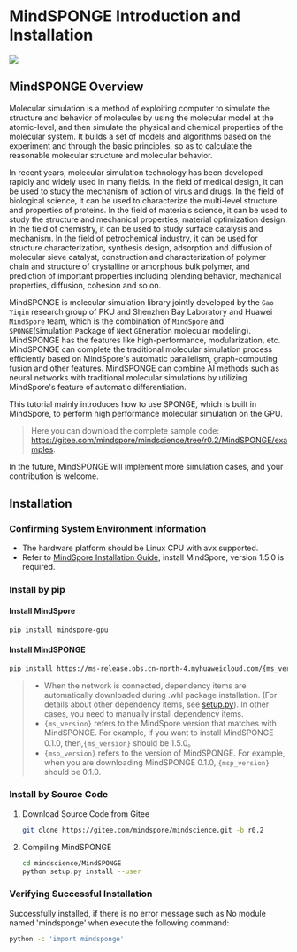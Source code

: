 # MindSPONGE Introduction and Installation

<a href="https://gitee.com/mindspore/docs/blob/r1.6/docs/mindscience/docs/source_en/mindsponge/intro_and_install.md" target="_blank"><img src="https://gitee.com/mindspore/docs/raw/r1.6/resource/_static/logo_source_en.png"></a>

## MindSPONGE Overview

Molecular simulation is a method of exploiting computer to simulate the structure and behavior of molecules by using the molecular model at the atomic-level, and then simulate the physical and chemical properties of the molecular system. It builds a set of models and algorithms based on the experiment and through the basic principles, so as to calculate the reasonable molecular structure and molecular behavior.

In recent years, molecular simulation technology has been developed rapidly and widely used in many fields. In the field of medical design, it can be used to study the mechanism of action of virus and drugs. In the field of biological science, it can be used to characterize the multi-level structure and properties of proteins. In the field of materials science, it can be used to study the structure and mechanical properties, material optimization design. In the field of chemistry, it can be used to study surface catalysis and mechanism. In the field of petrochemical industry, it can be used for structure characterization, synthesis design, adsorption and diffusion of molecular sieve catalyst, construction and characterization of polymer chain and structure of crystalline or amorphous bulk polymer, and prediction of important properties including blending behavior, mechanical properties, diffusion, cohesion and so on.

MindSPONGE is molecular simulation library jointly developed by the `Gao Yiqin` research group of PKU and Shenzhen Bay Laboratory and Huawei `MindSpore` team, which is the combination of `MindSpore` and `SPONGE`(`S`imulation `P`ackage `O`f `N`ext `GE`neration molecular modeling). MindSPONGE has the features like high-performance, modularization, etc. MindSPONGE can complete the traditional molecular simulation process efficiently based on MindSpore's automatic parallelism, graph-computing fusion and other features. MindSPONGE can combine AI methods such as neural networks with traditional molecular simulations by utilizing MindSpore's feature of automatic differentiation.

This tutorial mainly introduces how to use SPONGE, which is built in MindSpore, to perform high performance molecular simulation on the GPU.

> Here you can download the complete sample code: <https://gitee.com/mindspore/mindscience/tree/r0.2/MindSPONGE/examples>.

In the future, MindSPONGE will implement more simulation cases, and your contribution is welcome.

## Installation

### Confirming System Environment Information

- The hardware platform should be Linux CPU with avx supported.
- Refer to [MindSpore Installation Guide](https://www.mindspore.cn/install), install MindSpore, version 1.5.0 is required.

### Install by pip

#### Install MindSpore

```bash
pip install mindspore-gpu
```

#### Install MindSPONGE

```bash
pip install https://ms-release.obs.cn-north-4.myhuaweicloud.com/{ms_version}/mindscience/x86_64/mindscience_mindsponge_gpu-{msp_version}-py3-none-any.whl -i https://pypi.tuna.tsinghua.edu.cn/simple
```

> - When the network is connected, dependency items are automatically downloaded during .whl package installation. (For details about other dependency items, see [setup.py](https://gitee.com/mindspore/mindscience/blob/r0.2/MindSPONGE/setup.py)). In other cases, you need to manually install dependency items.
> - `{ms_version}` refers to the MindSpore version that matches with MindSPONGE. For example, if you want to install MindSPONGE 0.1.0, then,`{ms_version}` should be 1.5.0。
> - `{msp_version}` refers to the version of MindSPONGE. For example, when you are downloading MindSPONGE 0.1.0, `{msp_version}` should be 0.1.0.

### Install by Source Code

1. Download Source Code from Gitee

    ```bash
    git clone https://gitee.com/mindspore/mindscience.git -b r0.2
    ```

2. Compiling MindSPONGE

    ```bash
    cd mindscience/MindSPONGE
    python setup.py install --user
    ```

### Verifying Successful Installation

Successfully installed, if there is no error message such as No module named 'mindsponge' when execute the following command:

```bash
python -c 'import mindsponge'
```
